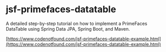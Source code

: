 # jsf-primefaces-datatable

A detailed step-by-step tutorial on how to implement a PrimeFaces DataTable using Spring Data JPA, Spring Boot, and Maven.

[https://www.codenotfound.com/jsf-primefaces-datatable-example.html](https://www.codenotfound.com/jsf-primefaces-datatable-example.html)
